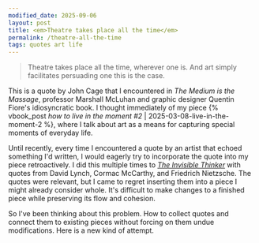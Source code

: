 ```yaml
---
modified_date: 2025-09-06
layout: post
title: <em>Theatre takes place all the time</em>
permalink: /theatre-all-the-time
tags: quotes art life
---
```


> Theatre takes place all the time, wherever one is. And art simply facilitates persuading one this is the case.
<!--more-->

This is a quote by John Cage that I encountered in _The Medium is the Massage_, professor Marshall McLuhan and graphic designer Quentin Fiore's idiosyncratic book.
I thought immediately of my piece {% vbook_post _how to live in the moment #2_ | 2025-03-08-live-in-the-moment-2 %}, where I talk about art as a means for capturing special moments of everyday life.

Until recently, every time I encountered a quote by an artist that echoed something I'd written, I would eagerly try to incorporate the quote into my piece retroactively.
I did this multiple times to [_The Invisible Thinker_](https://okjuan.medium.com/the-invisible-thinker-c5ee42b4bb5) with quotes from David Lynch, Cormac McCarthy, and Friedrich Nietzsche.
The quotes were relevant, but I came to regret inserting them into a piece I might already consider whole.
It's difficult to make changes to a finished piece while preserving its flow and cohesion.

So I've been thinking about this problem.
How to collect quotes and connect them to existing pieces without forcing on them undue modifications.
Here is a new kind of attempt.